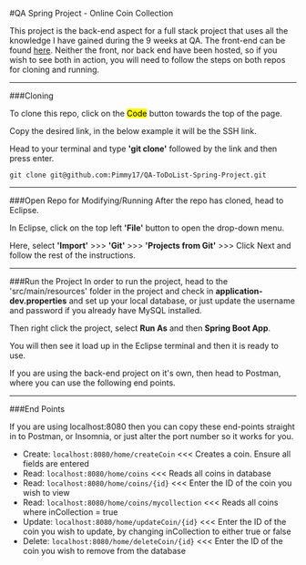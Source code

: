 #QA Spring Project - Online Coin Collection

This project is the back-end aspect for a full stack project that uses all the knowledge I have gained during the 9 weeks at QA.
The front-end can be found [here](https://github.com/Pimmy17/QA-CoinCollection-FE).
Neither the front, nor back end have been hosted, so if you wish to see both in action, you will need to follow the steps on both repos for cloning and running.

---

###Cloning

To clone this repo, click on the <mark>Code</mark> button towards the top of the page.

Copy the desired link, in the below example it will be the SSH link.

Head to your terminal and type **'git clone'** followed by the link and then press enter.

`git clone git@github.com:Pimmy17/QA-ToDoList-Spring-Project.git`

---
###Open Repo for Modifying/Running
After the repo has cloned, head to Eclipse.

In Eclipse, click on the top left **'File'** button to open the drop-down menu.

Here, select **'Import'** >>> **'Git'** >>> **'Projects from Git'** >>> Click Next and follow the rest of the instructions.

---

###Run the Project
In order to run the project, head to the 'src/main/resources' folder in the project and check in **application-dev.properties** and set up your local database, or just update the username and password if you already have MySQL installed.

Then right click the project, select **Run As** and then **Spring Boot App**.

You will then see it load up in the Eclipse terminal and then it is ready to use.


If you are using the back-end project on it's own, then head to Postman, where you can use the following end points.

---
###End Points

If you are using localhost:8080 then you can copy these end-points straight in to Postman, or Insomnia, or just alter the port number so it works for you.

- Create: `localhost:8080/home/createCoin` <<< Creates a coin. Ensure all fields are entered
- Read: `localhost:8080/home/coins` <<< Reads all coins in database
- Read: `localhost:8080/home/coins/{id}` <<< Enter the ID of the coin you wish to view
- Read: `localhost:8080/home/coins/mycollection` <<< Reads all coins where inCollection = true
- Update: `localhost:8080/home/updateCoin/{id}` <<< Enter the ID of the coin you wish to update, by changing inCollection to either true or false
- Delete: `localhost:8080/home/deleteCoin/{id}` <<< Enter the ID of the coin you wish to remove from the database